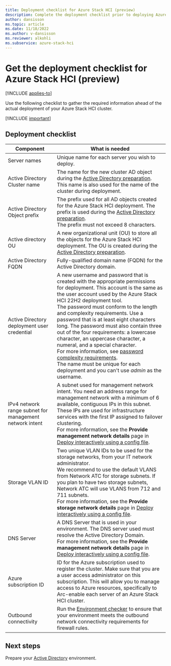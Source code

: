 ```yaml
---
title: Deployment checklist for Azure Stack HCI (preview) 
description: Complete the deployment checklist prior to deploying Azure Stack HCI (preview).
author: dansisson
ms.topic: article
ms.date: 11/18/2022
ms.author: v-dansisson
ms.reviewer: alkohli
ms.subservice: azure-stack-hci
---
```


# Get the deployment checklist for Azure Stack HCI (preview)

[!INCLUDE [applies-to](../../includes/hci-applies-to-supplemental-package.md)]

Use the following checklist to gather the required information ahead of the actual deployment of your Azure Stack HCI cluster.

[!INCLUDE [important](../../includes/hci-preview.md)]

## Deployment checklist

|Component|What is needed|
|--|--|
|Server names|Unique name for each server you wish to deploy.|
|Active Directory Cluster name|The name for the new cluster AD object during the [Active Directory preparation](./deployment-tool-active-directory.md). This name is also used for the name of the cluster during deployment.|
Active Directory Object prefix|The prefix used for all AD objects created for the Azure Stack HCI deployment. The prefix is used during the [Active Directory preparation](./deployment-tool-active-directory.md). <br> The prefix must not exceed 8 characters.|
Active directory OU|A new organizational unit (OU) to store all the objects for the Azure Stack HCI deployment. The OU is created during the [Active Directory preparation](./deployment-tool-active-directory.md).|
|Active Directory FQDN|Fully-qualified domain name (FQDN) for the Active Directory domain.|
|Active Directory deployment user credential|A new username and password that is created with the appropriate  permissions for deployment. This account is the same as the user account used by the Azure Stack HCI 22H2 deployment tool.<br>The password must conform to the length and complexity requirements. Use a password that is at least eight characters long. The password must also contain three out of the four requirements: a lowercase character, an uppercase character, a numeral, and  a special character.<br>For more information, see [password complexity requirements](/azure/active-directory-b2c/password-complexity?pivots=b2c-user-flow). <br> The name must be unique for each deployment and you can't use *admin* as the username.|
|IPv4 network range subnet for management network intent|A subnet used for management network intent. You need an address range for management network with  a minimum of 6 available, contiguous IPs in this subnet. These IPs are used for infrastructure services with the first IP assigned to failover clustering.<br> For more information, see the **Provide management network details** page in [Deploy interactively using a config file](./deployment-tool-new-file.md).|
|Storage VLAN ID|Two unique VLAN IDs to be used for the storage networks, from your IT network administrator.<br> We recommend to use the default VLANS from Network ATC for storage subnets. If you plan to have two storage subnets, Network ATC will use VLANS from 712 and 711 subnets. <br> For more information, see the **Provide storage network details** page in [Deploy interactively using a config file](./deployment-tool-new-file.md).|
|DNS Server|A DNS Server that is used in your environment. The DNS server used must resolve the Active Directory Domain. <br> For more information, see the **Provide management network details** page in [Deploy interactively using a config file](./deployment-tool-new-file.md).|
|Azure subscription ID|ID for the Azure subscription used to register the cluster. Make sure that you are a user access administrator on this subscription. This will allow you to manage access to Azure resources, specifically to Arc-enable each server of an Azure Stack HCI cluster.|
|Outbound connectivity| Run the [Environment checker](../manage/use-environment-checker.md) to ensure that your environment meets the outbound network connectivity requirements for firewall rules.|

## Next steps

Prepare your [Active Directory](deployment-tool-active-directory.md) environment.
